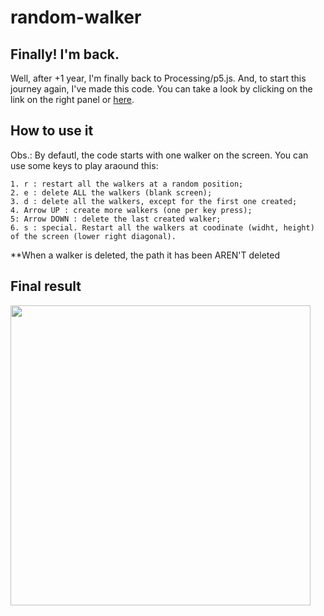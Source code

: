 # random-walker

## Finally! I'm back.
Well, after +1 year, I'm finally back to Processing/p5.js. And, to start this journey again, I've made this code.
You can take a look by clicking on the link on the right panel or [here](https://openprocessing.org/sketch/1615294).

## How to use it
Obs.: By defautl, the code starts with one walker on the screen.
You can use some keys to play araound this:
```
1. r : restart all the walkers at a random position;
2. e : delete ALL the walkers (blank screen);
3. d : delete all the walkers, except for the first one created;
4. Arrow UP : create more walkers (one per key press);
5: Arrow DOWN : delete the last created walker;
6. s : special. Restart all the walkers at coodinate (widht, height) of the screen (lower right diagonal).
```
**When a walker is deleted, the path it has been AREN'T deleted

## Final result
<img src="https://github.com/adal877/random-walker/final_example.png" widht="640" height="480"/>
